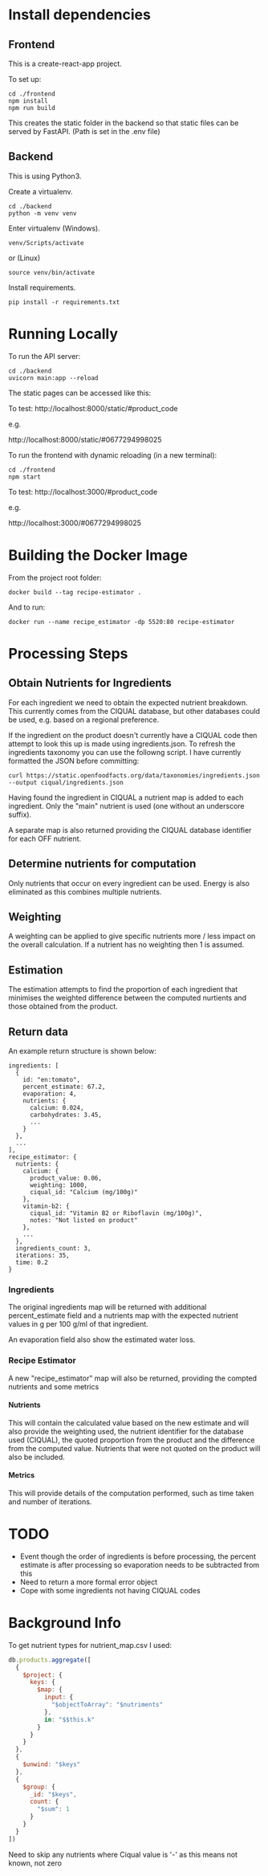# Install dependencies

## Frontend

This is a create-react-app project.

To set up:

```
cd ./frontend
npm install
npm run build
```

This creates the static folder in the backend so that static files can be served by FastAPI. (Path is set in the .env file)

## Backend

This is using Python3.

Create a virtualenv.
```
cd ./backend
python -m venv venv 
```

Enter virtualenv (Windows).
```
venv/Scripts/activate
```
or (Linux)
```
source venv/bin/activate
```

Install requirements.
```
pip install -r requirements.txt
```

# Running Locally

To run the API server:

```
cd ./backend
uvicorn main:app --reload
```

The static pages can be accessed like this:

To test:
http://localhost:8000/static/#product_code

e.g.

http://localhost:8000/static/#0677294998025

To run the frontend with dynamic reloading (in a new terminal):
```
cd ./frontend
npm start
```

To test:
http://localhost:3000/#product_code

e.g.

http://localhost:3000/#0677294998025

# Building the Docker Image

From the project root folder:
```
docker build --tag recipe-estimator .  
```
And to run:
```
docker run --name recipe_estimator -dp 5520:80 recipe-estimator
```

# Processing Steps

## Obtain Nutrients for Ingredients

For each ingredient we need to obtain the expected nutrient breakdown. This currently comes from the CIQUAL database, but other databases could be used, e.g. based on a regional preference.

If the ingredient on the product doesn't currently have a CIQUAL code then attempt to look this up is made using ingredients.json. To refresh the ingredients taxonomy you can use the followng script. I have currently formatted the JSON before committing:

```
curl https://static.openfoodfacts.org/data/taxonomies/ingredients.json --output ciqual/ingredients.json
```

Having found the ingredient in CIQUAL a nutrient map is added to each ingredient. Only the "main" nutrient is used (one without an underscore suffix).

A separate map is also returned providing the CIQUAL database identifier for each OFF nutrient.

## Determine nutrients for computation

Only nutrients that occur on every ingredient can be used. Energy is also eliminated as this combines multiple nutrients.

## Weighting

A weighting can be applied to give specific nutrients more / less impact on the overall calculation. If a nutrient has no weighting then 1 is assumed.

## Estimation

The estimation attempts to find the proportion of each ingredient that minimises the weighted difference between the computed nurtients and those obtained from the product.

## Return data

An example return structure is shown below:

```
ingredients: [
  {
    id: "en:tomato",
    percent_estimate: 67.2,
    evaporation: 4,
    nutrients: {
      calcium: 0.024,
      carbohydrates: 3.45,
      ...
    }
  },
  ...
],
recipe_estimator: {
  nutrients: {
    calcium: {
      product_value: 0.06,
      weighting: 1000,
      ciqual_id: "Calcium (mg/100g)"
    },
    vitamin-b2: {
      ciqual_id: "Vitamin B2 or Riboflavin (mg/100g)",
      notes: "Not listed on product"
    },
    ...
  },
  ingredients_count: 3,
  iterations: 35,
  time: 0.2
}
```

### Ingredients

The original ingredients map will be returned with additional percent_estimate field and a nutrients map with the expected nutrient values in g per 100 g/ml of that ingredient.

An evaporation field also show the estimated water loss.

### Recipe Estimator

A new "recipe_estimator" map will also be returned, providing the compted nutrients and some metrics

#### Nutrients

This will contain the calculated value based on the new estimate and will also provide the weighting used, the nutrient identifier for the database used (CIQUAL), the quoted proportion from the product and the difference from the computed value. Nutrients that were not quoted on the product will also be included.

#### Metrics

This will provide details of the computation performed, such as time taken and number of iterations.


# TODO

 - Event though the order of ingredients is before processing, the percent estimate is after processing so evaporation needs to be subtracted from this
 - Need to return a more formal error object
 - Cope with some ingredients not having CIQUAL codes


# Background Info

To get nutrient types for nutrient_map.csv I used:

```js
db.products.aggregate([
  {
    $project: {
      keys: {
        $map: {
          input: {
            "$objectToArray": "$nutriments"
          },
          in: "$$this.k"
        }
      }
    }
  },
  {
    $unwind: "$keys"
  },
  {
    $group: {
      _id: "$keys",
      count: {
        "$sum": 1
      }
    }
  }
])
```

Need to skip any nutrients where Ciqual value is '-' as this means not known, not zero